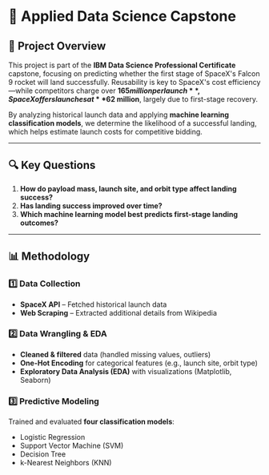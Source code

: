 
# 🚀 Applied Data Science Capstone


## 📄 Project Overview
This project is part of the **IBM Data Science Professional Certificate** capstone, focusing on predicting whether the first stage of SpaceX's Falcon 9 rocket will land successfully. Reusability is key to SpaceX's cost efficiency—while competitors charge over **$165 million per launch**, SpaceX offers launches at **$62 million**, largely due to first-stage recovery.

By analyzing historical launch data and applying **machine learning classification models**, we determine the likelihood of a successful landing, which helps estimate launch costs for competitive bidding.

---

## 🔍 Key Questions
1. **How do payload mass, launch site, and orbit type affect landing success?**  
2. **Has landing success improved over time?**  
3. **Which machine learning model best predicts first-stage landing outcomes?**

---

## 📊 Methodology

### 1️⃣ Data Collection
- **SpaceX API** – Fetched historical launch data
- **Web Scraping** – Extracted additional details from Wikipedia

### 2️⃣ Data Wrangling & EDA
- **Cleaned & filtered** data (handled missing values, outliers)
- **One-Hot Encoding** for categorical features (e.g., launch site, orbit type)
- **Exploratory Data Analysis (EDA)** with visualizations (Matplotlib, Seaborn)

### 3️⃣ Predictive Modeling
Trained and evaluated **four classification models**:
- Logistic Regression
- Support Vector Machine (SVM)
- Decision Tree
- k-Nearest Neighbors (KNN)
